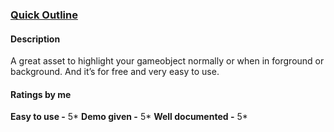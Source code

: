 ### [Quick Outline](https://assetstore.unity.com/packages/tools/particles-effects/quick-outline-115488)

#### Description

A great asset to highlight your gameobject normally or when in forground or background. And it’s for free and very easy to use.

#### Ratings by me

**Easy to use -** 5\* **Demo given -** 5\* **Well documented -** 5\*